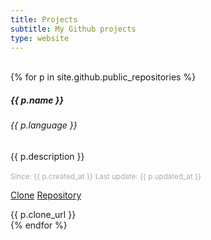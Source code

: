 ```yaml
---
title: Projects
subtitle: My Github projects
type: website
---
```

<br>

<div class="card-columns">
{% for p in site.github.public_repositories %}
	<div class="card mb-3 text-white bg-dark h-100"> <!--  style="max-width: 540px;" -->
		<div class="row no-gutters">
			<div class="card-body">
				<h5 class="card-title">{{ p.name }}</h5>
				<h6 class="card-subtitle mb-2 text-muted">{{ p.language }}</h6>
				<p class="card-text">{{ p.description }}</p>
				<p class="card-text">
					<small class="text-muted" style="color: #aaaaaa;">Since: {{ p.created_at }}</small>
					<small class="text-muted" style="color: #aaaaaa;">Last update: {{ p.updated_at }}</small>
				</p>
				<p>
					<a class="btn btn-secondary" data-toggle="collapse" href="#collapse{{ p.id }}" role="button" aria-expanded="false" aria-controls="collapse{{ p.id }}">Clone</a>
					<a href="{{ p.html_url }}" class="btn btn-secondary" target="_blank">Repository</a>
				</p>
				<div class="collapse" id="collapse{{ p.id }}">
					{{ p.clone_url }}
				</div>
			</div>
		</div>
	</div>
{% endfor %}
</div>